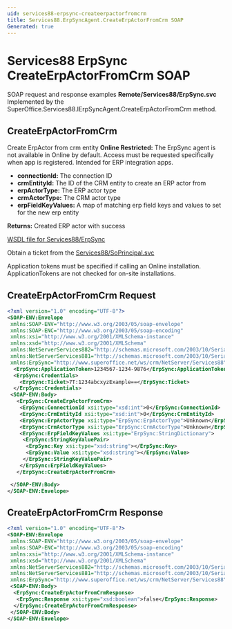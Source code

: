 ```yaml
---
uid: services88-erpsync-createerpactorfromcrm
title: Services88.ErpSyncAgent.CreateErpActorFromCrm SOAP
Generated: true
---
```


# Services88 ErpSync CreateErpActorFromCrm SOAP

SOAP request and response examples **Remote/Services88/ErpSync.svc**
Implemented by the <see cref="M:SuperOffice.Services88.IErpSyncAgent.CreateErpActorFromCrm">SuperOffice.Services88.IErpSyncAgent.CreateErpActorFromCrm</see> method.

## CreateErpActorFromCrm

Create ErpActor from crm entity
<para /><b>Online Restricted:</b> The ErpSync agent is not available in Online by default. Access must be requested specifically when app is registered. Intended for ERP integration apps.

* **connectionId:** The connection ID
* **crmEntityId:** The ID of the CRM entity to create an ERP actor from
* **erpActorType:** The ERP actor type
* **crmActorType:** The CRM actor type
* **erpFieldKeyValues:** A map of matching erp field keys and values to set for the new erp entity

**Returns:** Created ERP actor with success


[WSDL file for Services88/ErpSync](../Services88-ErpSync.md)

Obtain a ticket from the [Services88/SoPrincipal.svc](../SoPrincipal/index.md)

Application tokens must be specified if calling an Online installation. ApplicationTokens are not checked for on-site installations.

## CreateErpActorFromCrm Request

```xml
<?xml version="1.0" encoding="UTF-8"?>
<SOAP-ENV:Envelope
 xmlns:SOAP-ENV="http://www.w3.org/2003/05/soap-envelope"
 xmlns:SOAP-ENC="http://www.w3.org/2003/05/soap-encoding"
 xmlns:xsi="http://www.w3.org/2001/XMLSchema-instance"
 xmlns:xsd="http://www.w3.org/2001/XMLSchema"
 xmlns:NetServerServices882="http://schemas.microsoft.com/2003/10/Serialization/Arrays"
 xmlns:NetServerServices881="http://schemas.microsoft.com/2003/10/Serialization/"
 xmlns:ErpSync="http://www.superoffice.net/ws/crm/NetServer/Services88">
  <ErpSync:ApplicationToken>1234567-1234-9876</ErpSync:ApplicationToken>
  <ErpSync:Credentials>
    <ErpSync:Ticket>7T:1234abcxyzExample==</ErpSync:Ticket>
  </ErpSync:Credentials>
 <SOAP-ENV:Body>
   <ErpSync:CreateErpActorFromCrm>
    <ErpSync:ConnectionId xsi:type="xsd:int">0</ErpSync:ConnectionId>
    <ErpSync:CrmEntityId xsi:type="xsd:int">0</ErpSync:CrmEntityId>
    <ErpSync:ErpActorType xsi:type="ErpSync:ErpActorType">Unknown</ErpSync:ErpActorType>
    <ErpSync:CrmActorType xsi:type="ErpSync:CrmActorType">Unknown</ErpSync:CrmActorType>
    <ErpSync:ErpFieldKeyValues xsi:type="ErpSync:StringDictionary">
     <ErpSync:StringKeyValuePair>
      <ErpSync:Key xsi:type="xsd:string"></ErpSync:Key>
      <ErpSync:Value xsi:type="xsd:string"></ErpSync:Value>
     </ErpSync:StringKeyValuePair>
    </ErpSync:ErpFieldKeyValues>
   </ErpSync:CreateErpActorFromCrm>

 </SOAP-ENV:Body>
</SOAP-ENV:Envelope>

```


## CreateErpActorFromCrm Response

```xml
<?xml version="1.0" encoding="UTF-8"?>
<SOAP-ENV:Envelope
 xmlns:SOAP-ENV="http://www.w3.org/2003/05/soap-envelope"
 xmlns:SOAP-ENC="http://www.w3.org/2003/05/soap-encoding"
 xmlns:xsi="http://www.w3.org/2001/XMLSchema-instance"
 xmlns:xsd="http://www.w3.org/2001/XMLSchema"
 xmlns:NetServerServices882="http://schemas.microsoft.com/2003/10/Serialization/Arrays"
 xmlns:NetServerServices881="http://schemas.microsoft.com/2003/10/Serialization/"
 xmlns:ErpSync="http://www.superoffice.net/ws/crm/NetServer/Services88">
 <SOAP-ENV:Body>
  <ErpSync:CreateErpActorFromCrmResponse>
   <ErpSync:Response xsi:type="xsd:boolean">false</ErpSync:Response>
  </ErpSync:CreateErpActorFromCrmResponse>
 </SOAP-ENV:Body>
</SOAP-ENV:Envelope>

```

